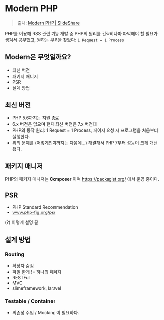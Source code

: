 # Modern PHP

> 출처: [Modern PHP | SlideShare](https://www.slideshare.net/wan2land/modern-php-64855200)

PHP를 이용해 RSS 관련 기능 개발 중 PHP의 원리를 간략히나마 파악해야 할 필요가 생겨서 공부했고, 원하는 부분을 찾았다: `1 Request = 1 Process`

## Modern은 무엇일까요?

- 최신 버전
- 패키지 매니저
- PSR
- 설계 방법

## 최신 버전

- PHP 5.6까지는 지원 종료
- 6.x 버전은 없으며 현재 최신 버전은 7.x 버전대
- PHP의 동작 원리: 1 Request = 1 Process, 페이지 요청 시 프로그램을 처음부터 실행한다.
- 위의 문제를 (어떻게인지까지는 다음에...) 해결해서 PHP 7부터 성능이 크게 개선됐다.

## 패키지 매니저

PHP의 패키지 매니저는 **Composer** 이며 https://packagist.org/ 에서 운영 중이다.

## PSR

- PHP Standard Recommendation
- www.php-fig.org/psr

(?) 이렇게 설명 끝

## 설계 방법

### Routing

- 확장자 숨김
- 파일 한개 != 하나의 페이지
- RESTFul
- MVC
- slimeframework, laravel

### Testable / Container

- 의존성 주입 / Mocking 이 필요하다.